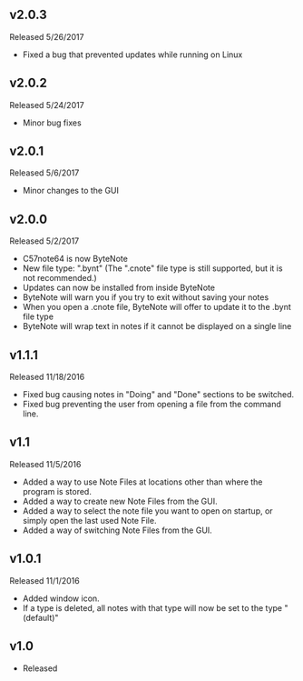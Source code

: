 ## v2.0.3
Released 5/26/2017
* Fixed a bug that prevented updates while running on Linux

## v2.0.2
Released 5/24/2017
* Minor bug fixes

## v2.0.1
Released 5/6/2017
* Minor changes to the GUI

## v2.0.0
Released 5/2/2017
* C57note64 is now ByteNote
* New file type: ".bynt" (The ".cnote" file type is still supported, but it is not recommended.)
* Updates can now be installed from inside ByteNote
* ByteNote will warn you if you try to exit without saving your notes
* When you open a .cnote file, ByteNote will offer to update it to the .bynt file type
* ByteNote will wrap text in notes if it cannot be displayed on a single line
		

## v1.1.1
Released 11/18/2016
* Fixed bug causing notes in "Doing" and "Done" sections to be switched.
* Fixed bug preventing the user from opening a file from the command line.

## v1.1
Released 11/5/2016
* Added a way to use Note Files at locations other than where the program is stored.
* Added a way to create new Note Files from the GUI.
* Added a way to select the note file you want to open on startup, or simply open the last used Note File.
* Added a way of switching Note Files from the GUI.

## v1.0.1
Released 11/1/2016
* Added window icon.
* If a type is deleted, all notes with that type will now be set to the type "(default)"

## v1.0
* Released

